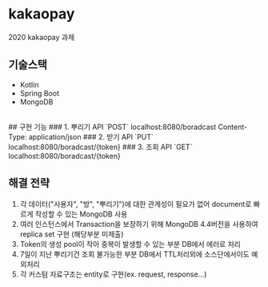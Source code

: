# kakaopay
2020 kakaopay 과제
<br>
## 기술스택
* Kotlin
* Spring Boot
* MongoDB
<br>
## 구현 기능
### 1. 뿌리기 API
    `POST` localhost:8080/boradcast
    Content-Type: application/json
### 2. 받기 API
    `PUT` localhost:8080/boradcast/{token}
### 3. 조회 API
    `GET` localhost:8080/boradcast/{token}
<br>

## 해결 전략
1. 각 데이터("사용자", "방", "뿌리기")에 대한 관계성이 필요가 없어 document로 빠르게 작성할 수 있는 MongoDB 사용
2. 여러 인스턴스에서 Transaction을 보장하기 위해 MongoDB 4.4버전을 사용하여 replica set 구현 (해당부분 미제출)
3. Token의 생성 pool이 작아 중복이 발생할 수 있는 부분 DB에서 에러로 처리
4. 7일이 지난 뿌리기건 조회 불가능한 부분 DB에서 TTL처리외에 소스단에서이도 예외처리
5. 각 커스텀 자료구조는 entity로 구현(ex. request, response...)
